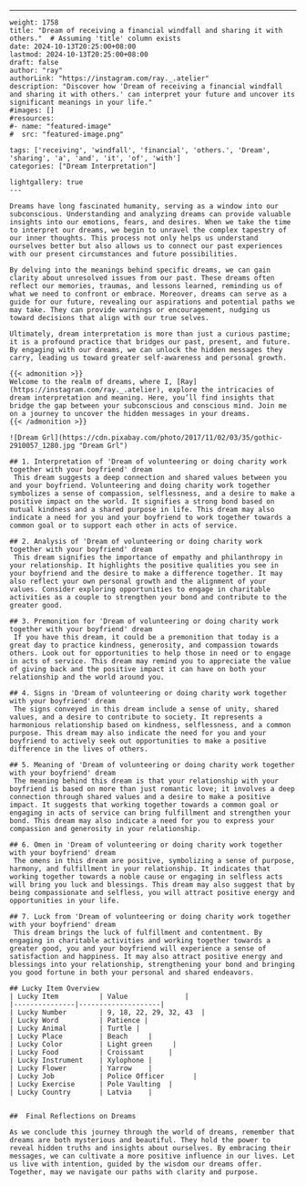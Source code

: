 ---
    weight: 1758
    title: "Dream of receiving a financial windfall and sharing it with others."  # Assuming 'title' column exists
    date: 2024-10-13T20:25:00+08:00
    lastmod: 2024-10-13T20:25:00+08:00
    draft: false
    author: "ray"
    authorLink: "https://instagram.com/ray._.atelier"
    description: "Discover how 'Dream of receiving a financial windfall and sharing it with others.' can interpret your future and uncover its significant meanings in your life."
    #images: []
    #resources:
    #- name: "featured-image"
    #  src: "featured-image.png"
    
    tags: ['receiving', 'windfall', 'financial', 'others.', 'Dream', 'sharing', 'a', 'and', 'it', 'of', 'with']
    categories: ["Dream Interpretation"]
    
    lightgallery: true
    ---
    
    Dreams have long fascinated humanity, serving as a window into our subconscious. Understanding and analyzing dreams can provide valuable insights into our emotions, fears, and desires. When we take the time to interpret our dreams, we begin to unravel the complex tapestry of our inner thoughts. This process not only helps us understand ourselves better but also allows us to connect our past experiences with our present circumstances and future possibilities.
    
    By delving into the meanings behind specific dreams, we can gain clarity about unresolved issues from our past. These dreams often reflect our memories, traumas, and lessons learned, reminding us of what we need to confront or embrace. Moreover, dreams can serve as a guide for our future, revealing our aspirations and potential paths we may take. They can provide warnings or encouragement, nudging us toward decisions that align with our true selves.
    
    Ultimately, dream interpretation is more than just a curious pastime; it is a profound practice that bridges our past, present, and future. By engaging with our dreams, we can unlock the hidden messages they carry, leading us toward greater self-awareness and personal growth.
    
    {{< admonition >}}
    Welcome to the realm of dreams, where I, [Ray](https://instagram.com/ray._.atelier), explore the intricacies of dream interpretation and meaning. Here, you’ll find insights that bridge the gap between your subconscious and conscious mind. Join me on a journey to uncover the hidden messages in your dreams.
    {{< /admonition >}}
    
    ![Dream Grl](https://cdn.pixabay.com/photo/2017/11/02/03/35/gothic-2910057_1280.jpg "Dream Grl")
    
    ## 1. Interpretation of 'Dream of volunteering or doing charity work together with your boyfriend' dream
     This dream suggests a deep connection and shared values between you and your boyfriend. Volunteering and doing charity work together symbolizes a sense of compassion, selflessness, and a desire to make a positive impact on the world. It signifies a strong bond based on mutual kindness and a shared purpose in life. This dream may also indicate a need for you and your boyfriend to work together towards a common goal or to support each other in acts of service.
    
    ## 2. Analysis of 'Dream of volunteering or doing charity work together with your boyfriend' dream
     This dream signifies the importance of empathy and philanthropy in your relationship. It highlights the positive qualities you see in your boyfriend and the desire to make a difference together. It may also reflect your own personal growth and the alignment of your values. Consider exploring opportunities to engage in charitable activities as a couple to strengthen your bond and contribute to the greater good.
    
    ## 3. Premonition for 'Dream of volunteering or doing charity work together with your boyfriend' dream
     If you have this dream, it could be a premonition that today is a great day to practice kindness, generosity, and compassion towards others. Look out for opportunities to help those in need or to engage in acts of service. This dream may remind you to appreciate the value of giving back and the positive impact it can have on both your relationship and the world around you.
    
    ## 4. Signs in 'Dream of volunteering or doing charity work together with your boyfriend' dream
     The signs conveyed in this dream include a sense of unity, shared values, and a desire to contribute to society. It represents a harmonious relationship based on kindness, selflessness, and a common purpose. This dream may also indicate the need for you and your boyfriend to actively seek out opportunities to make a positive difference in the lives of others.
    
    ## 5. Meaning of 'Dream of volunteering or doing charity work together with your boyfriend' dream
     The meaning behind this dream is that your relationship with your boyfriend is based on more than just romantic love; it involves a deep connection through shared values and a desire to make a positive impact. It suggests that working together towards a common goal or engaging in acts of service can bring fulfillment and strengthen your bond. This dream may also indicate a need for you to express your compassion and generosity in your relationship.
    
    ## 6. Omen in 'Dream of volunteering or doing charity work together with your boyfriend' dream
     The omens in this dream are positive, symbolizing a sense of purpose, harmony, and fulfillment in your relationship. It indicates that working together towards a noble cause or engaging in selfless acts will bring you luck and blessings. This dream may also suggest that by being compassionate and selfless, you will attract positive energy and opportunities in your life.
    
    ## 7. Luck from 'Dream of volunteering or doing charity work together with your boyfriend' dream
     This dream brings the luck of fulfillment and contentment. By engaging in charitable activities and working together towards a greater good, you and your boyfriend will experience a sense of satisfaction and happiness. It may also attract positive energy and blessings into your relationship, strengthening your bond and bringing you good fortune in both your personal and shared endeavors.
    
    ## Lucky Item Overview
    | Lucky Item          | Value              |
    |---------------|--------------------|
    | Lucky Number        | 9, 18, 22, 29, 32, 43  |
    | Lucky Word          | Patience |
    | Lucky Animal        | Turtle |
    | Lucky Place         | Beach     |
    | Lucky Color         | Light green     |
    | Lucky Food          | Croissant      |
    | Lucky Instrument    | Xylophone |
    | Lucky Flower        | Yarrow    |
    | Lucky Job           | Police Officer       |
    | Lucky Exercise      | Pole Vaulting  |
    | Lucky Country       | Latvia    |
    
    
    ##  Final Reflections on Dreams
    
    As we conclude this journey through the world of dreams, remember that dreams are both mysterious and beautiful. They hold the power to reveal hidden truths and insights about ourselves. By embracing their messages, we can cultivate a more positive influence in our lives. Let us live with intention, guided by the wisdom our dreams offer. Together, may we navigate our paths with clarity and purpose.
    